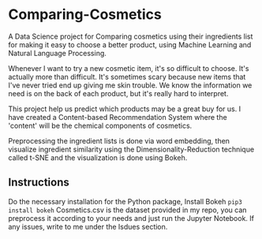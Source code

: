 # Comparing-Cosmetics
A Data Science project for Comparing cosmetics using their ingredients list for making it easy to choose a better product, using Machine Learning and Natural Language Processing.

Whenever I want to try a new cosmetic item, it's so difficult to choose. It's actually more than difficult. It's sometimes scary because new items that I've never tried end up giving me skin trouble. We know the information we need is on the back of each product, but it's really hard to interpret.

This project help us predict which products may be a great buy for us. I have created a Content-based Recommendation System where the 'content' will be the chemical components of cosmetics.

Preprocessing the ingredient lists is done via word embedding, then visualize ingredient similarity using the Dimensionality-Reduction technique called t-SNE and the visualization is done using Bokeh.

## Instructions
Do the necessary installation for the Python package,
Install Bokeh 
``` pip3 install bokeh ```
Cosmetics.csv is the dataset provided in my repo, you can preprocess it according to your needs and just run the Jupyter Notebook.
If any issues, write to me under the Isdues section.
